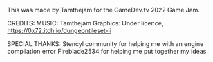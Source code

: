 This was made by Tamthejam for the GameDev.tv 2022 Game Jam.

CREDITS:
MUSIC: Tamthejam
Graphics: Under licence, https://0x72.itch.io/dungeontileset-ii

SPECIAL THANKS:
Stencyl community for helping me with an engine compilation error
Fireblade2534 for helping me put together my ideas
